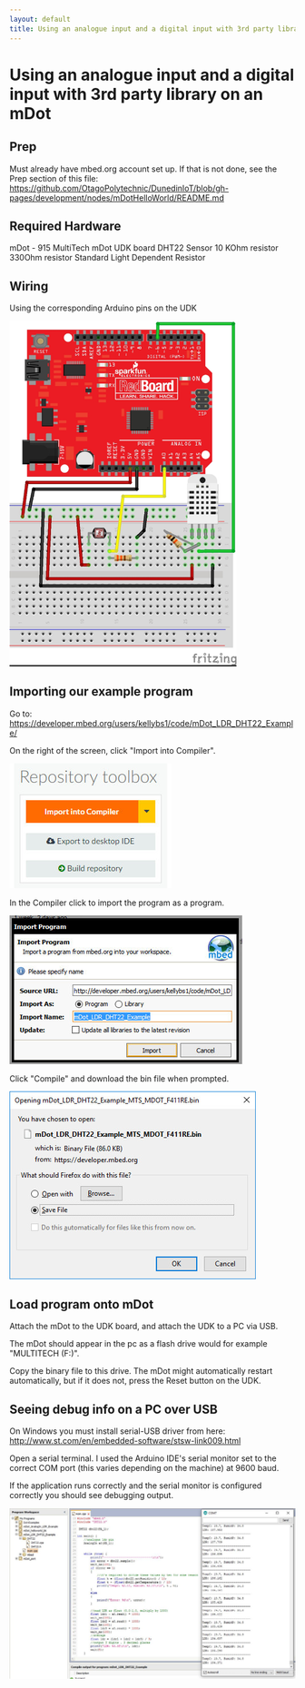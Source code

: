 ```yaml
---
layout: default
title: Using an analogue input and a digital input with 3rd party library on an mDot
---
```


# Using an analogue input and a digital input with 3rd party library on an mDot

## Prep

Must already have mbed.org account set up.
If that is not done, see the Prep section of this file:
https://github.com/OtagoPolytechnic/DunedinIoT/blob/gh-pages/development/nodes/mDotHelloWorld/README.md


## Required Hardware

mDot - 915
MultiTech mDot UDK board
DHT22 Sensor
10 KOhm resistor
330Ohm resistor
Standard Light Dependent Resistor


## Wiring

Using the corresponding Arduino pins on the UDK

<img src="MDotDigitalandAnaloguepics/ldrdht22wiring.jpg" width="400px">


## Importing our example program

Go to: <a href="https://developer.mbed.org/users/kellybs1/code/mDot_LDR_DHT22_Example/">https://developer.mbed.org/users/kellybs1/code/mDot_LDR_DHT22_Example/</a>           


On the right of the screen, click "Import into Compiler".

<img src="MDotDigitalandAnaloguepics/importintocompiler.jpg">

In the Compiler click to import the program as a program.

<img src="MDotDigitalandAnaloguepics/importasprogram.jpg">

Click "Compile" and download the bin file when prompted.

<img src="MDotDigitalandAnaloguepics/savebin.jpg">


## Load program onto mDot

Attach the mDot to the UDK board, and attach the UDK to a PC via USB.

The mDot should appear in the pc as a flash drive would for example "MULTITECH (F:)".

Copy the binary file to this drive. The mDot might automatically restart automatically, but if it does not, press the Reset button on the UDK.

## Seeing debug info on a PC over USB

On Windows you must install serial-USB driver from here: <a href="http://www.st.com/en/embedded-software/stsw-link009.html">http://www.st.com/en/embedded-software/stsw-link009.html</a>

Open a serial terminal. I used the Arduino IDE's serial monitor set to the correct COM port (this varies depending on the machine) at 9600 baud.

If the application runs correctly and the serial monitor is configured correctly you should see debugging output.

<img src="MDotDigitalandAnaloguepics/ldrdht22output.jpg">
